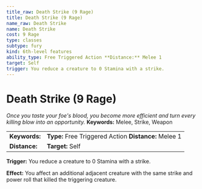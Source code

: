 ```yaml
---
title_raw: Death Strike (9 Rage)
title: Death Strike (9 Rage)
name_raw: Death Strike
name: Death Strike
cost: 9 Rage
type: classes
subtype: fury
kind: 6th-level features
ability_type: Free Triggered Action **Distance:** Melee 1
target: Self
trigger: You reduce a creature to 0 Stamina with a strike.
---
```


# Death Strike (9 Rage)

*Once you taste your foe's blood, you become more efficient and turn every killing blow into an opportunity.* **Keywords:** Melee, Strike, Weapon

|               |                                                       |
| :------------ | :---------------------------------------------------- |
| **Keywords:** | **Type:** Free Triggered Action **Distance:** Melee 1 |
| **Distance:** | **Target:** Self                                      |

**Trigger:** You reduce a creature to 0 Stamina with a strike.

**Effect:** You affect an additional adjacent creature with the same strike and power roll that killed the triggering creature.
